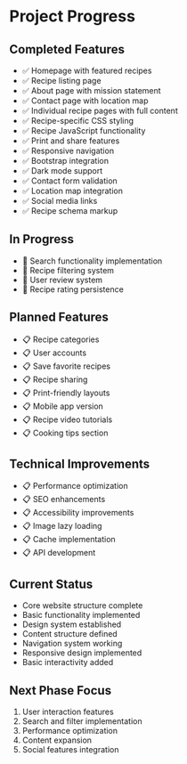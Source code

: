 # Project Progress

## Completed Features
- ✅ Homepage with featured recipes
- ✅ Recipe listing page
- ✅ About page with mission statement
- ✅ Contact page with location map
- ✅ Individual recipe pages with full content
- ✅ Recipe-specific CSS styling
- ✅ Recipe JavaScript functionality
- ✅ Print and share features
- ✅ Responsive navigation
- ✅ Bootstrap integration
- ✅ Dark mode support
- ✅ Contact form validation
- ✅ Location map integration
- ✅ Social media links
- ✅ Recipe schema markup

## In Progress
- 🔄 Search functionality implementation
- 🔄 Recipe filtering system
- 🔄 User review system
- 🔄 Recipe rating persistence

## Planned Features
- 📋 Recipe categories
- 📋 User accounts
- 📋 Save favorite recipes
- 📋 Recipe sharing
- 📋 Print-friendly layouts
- 📋 Mobile app version
- 📋 Recipe video tutorials
- 📋 Cooking tips section

## Technical Improvements
- 📋 Performance optimization
- 📋 SEO enhancements
- 📋 Accessibility improvements
- 📋 Image lazy loading
- 📋 Cache implementation
- 📋 API development

## Current Status
- Core website structure complete
- Basic functionality implemented
- Design system established
- Content structure defined
- Navigation system working
- Responsive design implemented
- Basic interactivity added

## Next Phase Focus
1. User interaction features
2. Search and filter implementation
3. Performance optimization
4. Content expansion
5. Social features integration